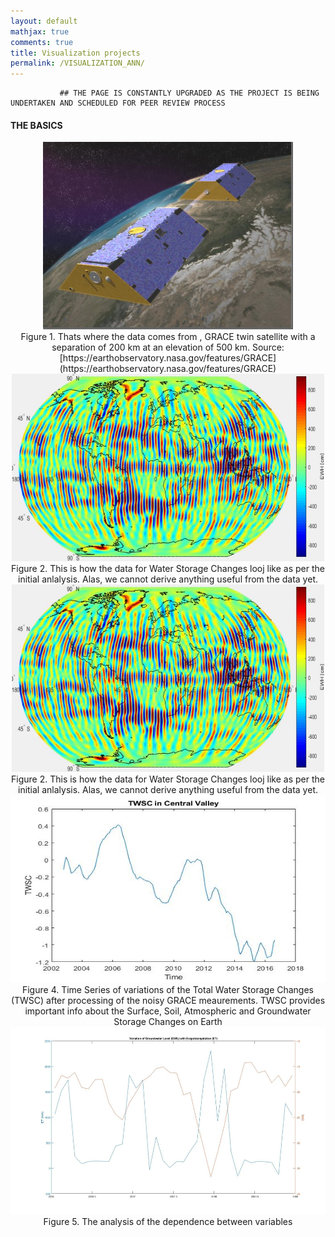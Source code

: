 ```yaml
---
layout: default
mathjax: true
comments: true
title: Visualization projects
permalink: /VISUALIZATION_ANN/
---
```


               ## THE PAGE IS CONSTANTLY UPGRADED AS THE PROJECT IS BEING UNDERTAKEN AND SCHEDULED FOR PEER REVIEW PROCESS
               
#### THE BASICS

<div class="imgcap" style="text-align:center">
  <img src="/assets/images/figure-fig1_W640.jpg" alt="GRACE" style="width: 400px; height: 300px;">
  <div class="thecap" style="text-align:center">Figure 1. Thats where the data comes from , GRACE twin satellite with a separation of 200 km at an elevation of 500 km. Source: [https://earthobservatory.nasa.gov/features/GRACE] (https://earthobservatory.nasa.gov/features/GRACE)</div>
</div>

<div class="imgcap" style="text-align:center">
  <img src="/assets/images/GRACE_UNFILTERED.png" alt="GRACE_unfilt" style="width: 500px; height: 300px;">
  <div class="thecap" style="text-align:center">Figure 2. This is how the data for Water Storage Changes looj like as per the initial anlalysis. Alas, we cannot derive anything useful from the data yet. </div>
</div>


<div class="imgcap" style="text-align:center">
  <img src="/assets/images/GRACE_UNFILTERED.png" alt="GRACE_unfilt" style="width: 500px; height: 300px;">
  <div class="thecap" style="text-align:center">Figure 2. This is how the data for Water Storage Changes looj like as per the initial anlalysis. Alas, we cannot derive anything useful from the data yet. </div>
</div>

<div class="imgcap" style="text-align:center">
  <img src="/assets/images/TWSC_2002_16.jpeg" alt="TWSC" style="width: 900px; height: 300px;">
  <div class="thecap" style="text-align:center">Figure 4. Time Series of variations of the Total Water Storage Changes (TWSC) after processing of the noisy GRACE meaurements. TWSC provides important info about the Surface, Soil, Atmospheric and Groundwater Storage Changes on Earth </div>
</div>


<div class="imgcap" style="text-align:center">
  <img src="/assets/images/GWL_ET.jpeg" alt="TWSC" style="width: 800px; height: 300px;">
  <div class="thecap" style="text-align:center">Figure 5. The analysis of the dependence between variables </div>
</div>




